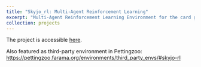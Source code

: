 ```yaml
---
title: "Skyjo_rl: Multi-Agent Reinforcement Learning"
excerpt: "Multi-Agent Reinforcement Learning Environment for the card game SkyJo, compatible with PettingZoo and RLLIB"
collection: projects
---
```


The project is accessible [here](https://github.com/michaelfeil/skyjo_rl).

Also featured as third-party environment in Pettingzoo: https://pettingzoo.farama.org/environments/third_party_envs/#skyjo-rl

